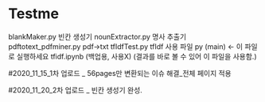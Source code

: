# Testme

blankMaker.py
빈칸 생성기
nounExtractor.py
명사 추출기
pdftotext_pdfminer.py
pdf->txt
tfIdfTest.py
tfIdf 사용 파일 py (main) <- 이 파일로 실행하세요
tfidf.ipynb
(백업용, 사용X) (결과를 바로 볼 수 있어 이 파일을 사용함.)

#2020_11_15_1차 업로드 _ 56pages만 변환되는 이슈 해결_전체 페이지 적용

#2020_11_20_2차 업로드 _ 빈칸 생성기 완성.

